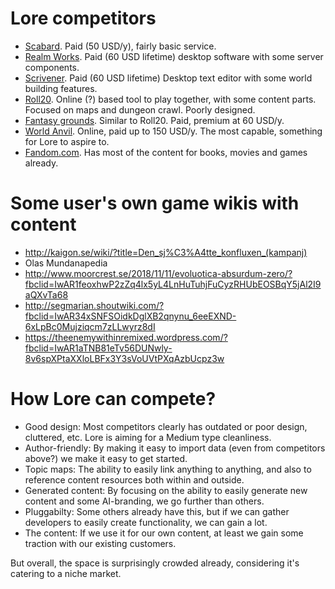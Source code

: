 # Lore competitors 

- [Scabard](https://www.scabard.com/pbs/). Paid (50 USD/y), fairly basic service.
- [Realm Works](http://www.wolflair.com/realmworks/). Paid (60 USD lifetime) desktop software with some server components.
- [Scrivener](https://www.literatureandlatte.com/scrivener/overview). Paid (60 USD lifetime) Desktop text editor with some world building features.
- [Roll20](https://roll20.net/). Online (?) based tool to play together, with some content parts. Focused on maps and dungeon crawl. Poorly designed.
- [Fantasy grounds](https://www.fantasygrounds.com/home/home.php). Similar to Roll20. Paid, premium at 60 USD/y.
- [World Anvil](https://www.worldanvil.com/). Online, paid up to 150 USD/y. The most capable, something for Lore to aspire to.
- [Fandom.com](https://fandom.com). Has most of the content for books, movies and games already.

# Some user's own game wikis with content

- http://kaigon.se/wiki/?title=Den_sj%C3%A4tte_konfluxen_(kampanj)
- Olas Mundanapedia
- http://www.moorcrest.se/2018/11/11/evoluotica-absurdum-zero/?fbclid=IwAR1feoxhwP2zZq4lx5yL4LnHuTuhjFuCyzRHUbEOSBqY5jAl2I9aQXvTa68
- http://segmarian.shoutwiki.com/?fbclid=IwAR34xSNFSOidkDglXB2qnynu_6eeEXND-6xLpBc0Mujziqcm7zLLwyrz8dI
- https://theenemywithinremixed.wordpress.com/?fbclid=IwAR1aTNB81eTv56DUNwly-8v6spXPtaXXloLBFx3Y3sVoUVtPXqAzbUcpz3w

# How Lore can compete?

- Good design: Most competitors clearly has outdated or poor design, cluttered, etc. Lore is aiming for a Medium type cleanliness.
- Author-friendly: By making it easy to import data (even from competitors above?) we make it easy to get started.
- Topic maps: The ability to easily link anything to anything, and also to reference content resources both within and outside.
- Generated content: By focusing on the ability to easily generate new content and some AI-branding, we go further than others.
- Pluggabilty: Some others already have this, but if we can gather developers to easily create functionality, we can gain a lot.
- The content: If we use it for our own content, at least we gain some traction with our existing customers.

But overall, the space is surprisingly crowded already, considering it's catering to a niche market.